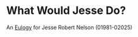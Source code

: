 # What Would Jesse Do?
An [Eulogy](https://jermnelson.github.io/what-would-jesse-do/) for Jesse Robert Nelson (01981-02025)
